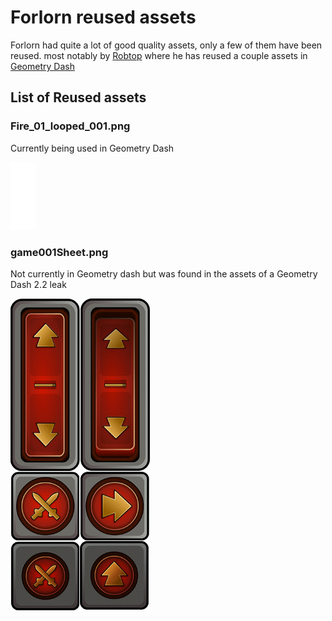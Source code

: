# Forlorn reused assets

Forlorn had quite a lot of good quality assets, only a few of them have been reused. most notably by [Robtop](https://twitter.com/RobTopGames) where he has reused a couple assets in [Geometry Dash](http://robtopgames.com/)

## List of Reused assets


### Fire_01_looped_001.png

Currently being used in Geometry Dash

![fire](https://raw.githubusercontent.com/Wyliemaster/forlorn-Docs/main/Reused%20assets/assets/Fire_01_looped_001.png)

### game001Sheet.png

Not currently in Geometry dash but was found in the assets of a Geometry Dash 2.2 leak

![Platformer Mode](https://raw.githubusercontent.com/Wyliemaster/forlorn-Docs/main/Reused%20assets/assets/game001Sheet-hd.png)

